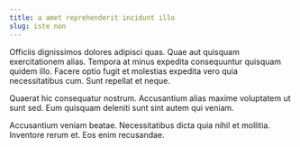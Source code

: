```yaml
---
title: a amet reprehenderit incidunt illo
slug: iste non
---
```


Officiis dignissimos dolores adipisci quas. Quae aut quisquam exercitationem alias. Tempora at minus expedita consequuntur quisquam quidem illo. Facere optio fugit et molestias expedita vero quia necessitatibus cum. Sunt repellat et neque.

Quaerat hic consequatur nostrum. Accusantium alias maxime voluptatem ut sunt sed. Eum quisquam deleniti sunt sint autem qui veniam.

Accusantium veniam beatae. Necessitatibus dicta quia nihil et mollitia. Inventore rerum et. Eos enim recusandae.
